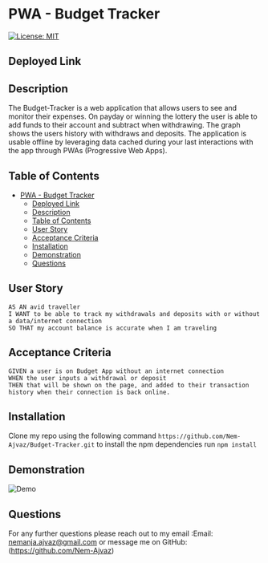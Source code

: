 # PWA - Budget Tracker

[![License: MIT](https://img.shields.io/badge/License-MIT-yellow.svg)](https://opensource.org/licenses/MIT)

## Deployed Link

## Description

The Budget-Tracker is a web application that allows users to see and monitor their expenses. On payday or winning the lottery the user is able to add funds to their account and subtract when withdrawing. The graph shows the users history with withdraws and deposits. The application is usable offline by leveraging data cached during your last interactions with the app through PWAs (Progressive Web Apps).

## Table of Contents

- [PWA - Budget Tracker](#pwa---budget-tracker)
  - [Deployed Link](#deployed-link)
  - [Description](#description)
  - [Table of Contents](#table-of-contents)
  - [User Story](#user-story)
  - [Acceptance Criteria](#acceptance-criteria)
  - [Installation](#installation)
  - [Demonstration](#demonstration)
  - [Questions](#questions)

## User Story

```
AS AN avid traveller
I WANT to be able to track my withdrawals and deposits with or without a data/internet connection
SO THAT my account balance is accurate when I am traveling
```

## Acceptance Criteria

```
GIVEN a user is on Budget App without an internet connection
WHEN the user inputs a withdrawal or deposit
THEN that will be shown on the page, and added to their transaction history when their connection is back online.
```

## Installation

Clone my repo using the following command `https://github.com/Nem-Ajvaz/Budget-Tracker.git` to install the npm dependencies run `npm install`

## Demonstration

![Demo](/assets/images/Budget.gif)

## Questions

For any further questions please reach out to my email :Email: nemanja.ajvaz@gmail.com or message me on GitHub:(https://github.com/Nem-Ajvaz)
